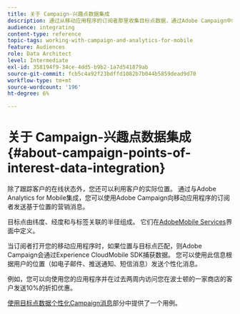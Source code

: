 ```yaml
---
title: 关于 Campaign-兴趣点数据集成
description: 通过从移动应用程序的订阅者那里收集目标点数据，通过Adobe Campaign中的集成，向您的订阅者发送基于位置的营销消息。
audience: integrating
content-type: reference
topic-tags: working-with-campaign-and-analytics-for-mobile
feature: Audiences
role: Data Architect
level: Intermediate
exl-id: 358194f9-34ce-4dd5-b9b2-1a7d541879ab
source-git-commit: fcb5c4a92f23bdffd1082b7b044b5859dead9d70
workflow-type: tm+mt
source-wordcount: '196'
ht-degree: 6%

---
```


# 关于 Campaign-兴趣点数据集成{#about-campaign-points-of-interest-data-integration}

除了跟踪客户的在线状态外，您还可以利用客户的实际位置。 通过与Adobe Analytics for Mobile集成，您可以使用Adobe Campaign向移动应用程序的订阅者发送基于位置的营销消息。

目标点由纬度、经度和与标签关联的半径组成。 它们在[AdobeMobile Services](https://experienceleague.adobe.com/docs/mobile-services/using/home.html)界面中定义。

当订阅者打开您的移动应用程序时，如果位置与目标点匹配，则Adobe Campaign会通过Experience CloudMobile SDK捕获数据。 您可以使用此信息根据用户的位置（如电子邮件、推送通知、短信消息）发送个性化消息。

例如，您可以向使用您的应用程序并在过去两周内访问您在波士顿的一家商店的客户发送10%的折扣优惠。

[使用目标点数据个性化Campaign消息](../../integrating/using/personalizing-campaign-messages-with-point-of-interest-data.md)部分中提供了一个用例。
